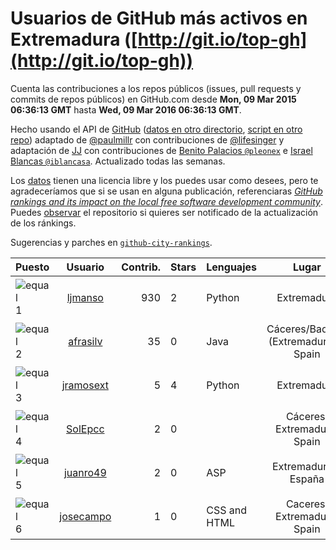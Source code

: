 
# Usuarios de GitHub más activos en Extremadura ([http://git.io/top-gh](http://git.io/top-gh))



  Cuenta las contribuciones a los repos públicos (issues, pull requests y commits de repos públicos) en GitHub.com desde  **Mon, 09 Mar 2015 06:36:13 GMT** hasta **Wed, 09 Mar 2016 06:36:13 GMT**.

  Hecho usando el API de [GitHub](http://github.com) ([datos en otro directorio](https://github.com/JJ/top-github-users-data/tree/master/data), [script en otro repo](https://github.com/JJ/github-city-rankings/blob/master/get-city.coffee)) adaptado de [@paulmillr](https://github.com/paulmillr) con contribuciones de [@lifesinger](https://github.com/lifesinger) y adaptación de [JJ](http://jj.github.io) con contribuciones de [Benito Palacios `@pleonex`](http://github.com/pleonex) e [Israel Blancas `@iblancasa`](https://github.com/iblancasa). Actualizado todas las semanas.

  Los [datos](https://github.com/JJ/top-github-users-data/tree/master/data) tienen una licencia libre y los puedes usar como desees, pero te agradeceríamos que si se usan en alguna publicación, referenciaras [*GitHub rankings and its impact on the local free software development community*](https://thewinnower.com/papers/github-rankings-and-its-impact-on-the-local-free-software-development-community). Puedes [observar](https://github.com/JJ/top-github-users-data/subscription) el repositorio si quieres ser notificado de la actualización de los ránkings.

  Sugerencias y parches en [`github-city-rankings`](http://github.com/JJ/github-city-rankings).


| Puesto   |  Usuario  |Contrib.| Stars | Lenguajes   |      Lugar      |  Avatar  |
|----------|:---------:|-------:|-------|-------------|:---------------:|----------|
|![equal](https://raw.githubusercontent.com/JJ/github-city-rankings/master/img/equal.gif) 1 | [ljmanso](https://github.com/ljmanso) | 930 | 2 | Python | Extremadura | <img src='https://avatars0.githubusercontent.com/u/1719846?v=3&s=64' width="64" title='Luis J. Manso'> |
|![equal](https://raw.githubusercontent.com/JJ/github-city-rankings/master/img/equal.gif) 2 | [afrasilv](https://github.com/afrasilv) | 35 | 0 | Java | Cáceres/Badajoz (Extremadura) - Spain | <img src='https://avatars1.githubusercontent.com/u/9256924?v=3&s=64' width="64" title='Alejandro Franco Silva'> |
|![equal](https://raw.githubusercontent.com/JJ/github-city-rankings/master/img/equal.gif) 3 | [jramosext](https://github.com/jramosext) | 5 | 4 | Python | Extremadura | <img src='https://avatars3.githubusercontent.com/u/14995205?v=3&s=64' width="64" title='Jorge Ramos S.'> |
|![equal](https://raw.githubusercontent.com/JJ/github-city-rankings/master/img/equal.gif) 4 | [SolEpcc](https://github.com/SolEpcc) | 2 | 0 |  | Cáceres, Extremadura, Spain | <img src='https://avatars3.githubusercontent.com/u/9723722?v=3&s=64' width="64" title='Smart Open Lab Epcc'> |
|![equal](https://raw.githubusercontent.com/JJ/github-city-rankings/master/img/equal.gif) 5 | [juanro49](https://github.com/juanro49) | 2 | 0 | ASP | Extremadura - España | <img src='https://avatars1.githubusercontent.com/u/11600804?v=3&s=64' width="64" title='Juanro'> |
|![equal](https://raw.githubusercontent.com/JJ/github-city-rankings/master/img/equal.gif) 6 | [josecampo](https://github.com/josecampo) | 1 | 0 | CSS and HTML | Caceres, Extremadura, Spain | <img src='https://avatars3.githubusercontent.com/u/3856286?v=3&s=64' width="64" title='Jose Campo'> |
